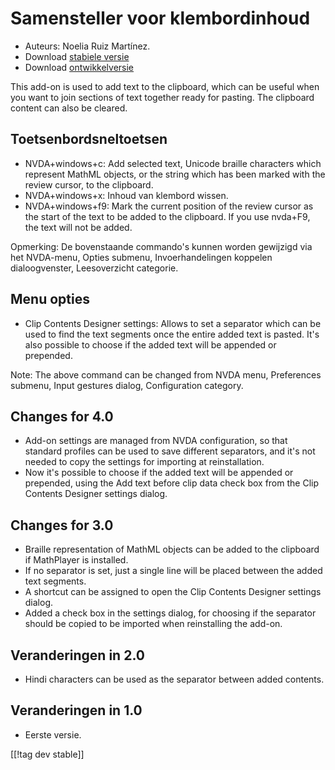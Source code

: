 # Samensteller voor klembordinhoud #
*   Auteurs: Noelia Ruiz Martínez.
*   Download [stabiele versie][1]
*   Download [ontwikkelversie][2]

This add-on is used to add text to the clipboard, which can be useful when
you want to join sections of text together ready for pasting.  The clipboard
content can also be cleared.

## Toetsenbordsneltoetsen ##
*   NVDA+windows+c: Add selected text, Unicode braille characters which
    represent MathML objects, or the string which has been marked with the
    review cursor, to the clipboard.
*   NVDA+windows+x: Inhoud van klembord wissen.
*   NVDA+windows+f9: Mark the current position of the review cursor as the
    start of the text to be added to the clipboard.  If you use nvda+F9, the
    text will not be added.

Opmerking: De bovenstaande commando's kunnen worden gewijzigd via het
NVDA-menu, Opties submenu, Invoerhandelingen koppelen dialoogvenster,
Leesoverzicht categorie.

## Menu opties ##
*   Clip Contents Designer settings: Allows to set a separator which can be used to find the text segments once the entire added text is pasted.
It's also possible to choose if the added text will be appended or prepended.

Note: The above command can be changed from NVDA menu, Preferences submenu,
Input gestures dialog, Configuration category.

## Changes for 4.0 ##
*   Add-on settings are managed from NVDA configuration, so that standard
    profiles can be used to save different separators, and it's not needed
    to copy the settings for importing at reinstallation.
*   Now it's possible to choose if the added text will be appended or
    prepended, using the Add text before clip data check box from the Clip
    Contents Designer settings dialog.

## Changes for 3.0 ##
*   Braille representation of MathML objects can be added to the clipboard
    if MathPlayer is installed.
*   If no separator is set, just a single line will be placed between the
    added text segments.
*   A shortcut can be assigned to open the Clip Contents Designer settings
    dialog.
*   Added a check box in the settings dialog, for choosing if the separator
    should be copied to be imported when reinstalling the add-on.

## Veranderingen in 2.0 ##
*   Hindi characters can be used as the separator between added contents.

## Veranderingen in 1.0 ##
*   Eerste versie.

[[!tag dev stable]]

[1]: http://addons.nvda-project.org/files/get.php?file=ccd

[2]: http://addons.nvda-project.org/files/get.php?file=ccd-dev
